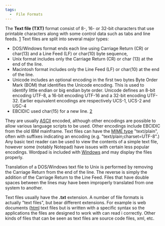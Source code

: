 ```yaml
---
tags:
  -  File Formats
---
```

The **Text file (TXT)** format consist of 8-, 16- or 32-bit characters
that use printable characters along with some control data such as tabs
and line feeds. [1](http://en.wikipedia.org/wiki/Text_file) Text files
are split into several major types:

- DOS/Windows format ends each line using Carriage Return (CR) or
  char(13) and a Line Feed (LF) or char(10) byte sequence,
- Unix format includes only the Carriage Return (CR) or char (13) at the
  end of the line.
- Macintosh format includes only the Line Feed (LF) or char(10) at the
  end of the line.
- Unicode includes an optional encoding in the first two bytes Byte
  Order Mark (BOM) that identifies the Unicode encoding. This is used to
  identify little endian or big endian byte order. Unicode defines an
  8-bit encoding UTF-8, a 16-bit encoding UTF-16 and a 32-bit encoding
  UTF-32. Earlier equivalent encodings are respectively UCS-1, UCS-2 and
  USC-4
- EBCIDIC used char(15) for a new line.
  [2](http://en.wikipedia.org/wiki/EBCDIC)

They are usually [ASCII](ascii.md) encoded, although other
encodings are possible to allow various language scripts to be used.
Other encodings include EBCIDIC from the old IBM mainframe. Text files
can have the [MIME type](mime_type.md) "text/plain", often with
suffixes indicating an encoding (e.g. "text/plain;charset=UTF-8".) Any
basic text reader can be used to view the contents of a simple text
file, however some (notably Notepad) have issues with certain less
popular encodings. Wordpad is included with
[Windows](windows.md) and may display the files properly.

Translation of a DOS/Windows text file to Unix is performed by removing
the Carriage Return from the end of the line. The reverse is simply the
addition of the Carriage Return to the Line Feed. Files that have double
spaces between the lines may have been improperly translated from one
system to another.

Text files usually have the **.txt** extension. A number of file formats
is actually "text files", but bear different extensions. For example is
web documents ([html](html.md) text files but is written
with a specific syntax so the applications the files are designed to
work with can read i correctly. Other kinds of files that can be seen as
text files are source code files, xml, etc.


